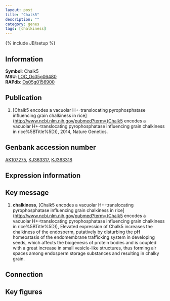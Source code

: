 ```yaml
---
layout: post
title: "Chalk5"
description: ""
category: genes
tags: [chalkiness]
---
```

{% include JB/setup %}

## Information
__Symbol__: Chalk5  
__MSU__: [LOC_Os05g06480](http://rice.plantbiology.msu.edu/cgi-bin/ORF_infopage.cgi?orf=LOC_Os05g06480)  
__RAPdb__: [Os05g0156900](http://rapdb.dna.affrc.go.jp/viewer/gbrowse_details/irgsp1?name=Os05g0156900)  

## Publication
1. [Chalk5 encodes a vacuolar H+-translocating pyrophosphatase influencing grain chalkiness in rice](http://www.ncbi.nlm.nih.gov/pubmed?term=(Chalk5 encodes a vacuolar H+-translocating pyrophosphatase influencing grain chalkiness in rice%5BTitle%5D)), 2014, Nature Genetics.

## Genbank accession number
[AK107275](http://www.ncbi.nlm.nih.gov/nuccore/AK107275), [KJ363317](http://www.ncbi.nlm.nih.gov/nuccore/KJ363317), [KJ363318](http://www.ncbi.nlm.nih.gov/nuccore/KJ363318)

## Expression information

## Key message
1. __chalkiness__, [Chalk5 encodes a vacuolar H+-translocating pyrophosphatase influencing grain chalkiness in rice](http://www.ncbi.nlm.nih.gov/pubmed?term=(Chalk5 encodes a vacuolar H+-translocating pyrophosphatase influencing grain chalkiness in rice%5BTitle%5D)), Elevated expression of Chalk5 increases the chalkiness of the endosperm, putatively by disturbing the pH homeostasis of the endomembrane trafficking system in developing seeds, which affects the biogenesis of protein bodies and is coupled with a great increase in small vesicle-like structures, thus forming air spaces among endosperm storage substances and resulting in chalky grain. 

## Connection

## Key figures


